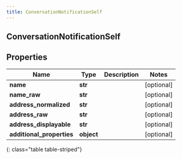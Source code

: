 ```yaml
---
title: ConversationNotificationSelf
---
```

## ConversationNotificationSelf

## Properties

|Name | Type | Description | Notes|
|------------ | ------------- | ------------- | -------------|
| **name** | **str** |  | [optional] |
| **name_raw** | **str** |  | [optional] |
| **address_normalized** | **str** |  | [optional] |
| **address_raw** | **str** |  | [optional] |
| **address_displayable** | **str** |  | [optional] |
| **additional_properties** | **object** |  | [optional] |
{: class="table table-striped"}



